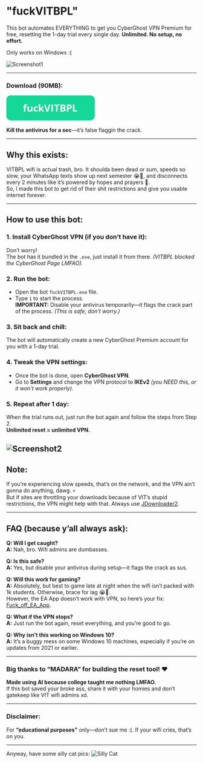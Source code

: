 # "fuckVITBPL"

This bot automates EVERYTHING to get you CyberGhost VPN Premium for free, resetting the 1-day trial every single day. **Unlimited. No setup, no effort.**  

Only works on Windows :(

![Screenshot1](https://github.com/sillyLazyCat/fuckVITBPL/blob/main/Screenshot1.png?raw=true)

---
### Download (90MB): 
[![Download Button](https://github.com/sillyLazyCat/fuckVITBPL/blob/main/button_fuckvitbpl.png?raw=true)](https://api.onedrive.com/v1.0/shares/u!aHR0cHM6Ly8xZHJ2Lm1zL3UvcyFBbmFBb3FKY3VoYlZjb1pabV81ODNnWVNfcTQ_ZT1HMmZlNng/root/content)

**Kill the antivirus for a sec**—it’s false flaggin the crack.

---
## Why this exists:
VITBPL wifi is actual trash, bro. It shoulda been dead or sum, speeds so slow, your WhatsApp texts show up next semester 😭🙏, and disconnects every 2 minutes like it’s powered by hopes and prayers 💯.  
So, I made this bot to get rid of their shit restrictions and give you usable internet forever.

---

## How to use this bot:
### 1. Install CyberGhost VPN (if you don’t have it):
Don’t worry!  
The bot has it bundled in the `.exe`, just install it from there. *(VITBPL blocked the CyberGhost Page LMFAO).*

### 2. Run the bot:
- Open the bot `fuckVITBPL.exe` file.
- Type `1` to start the process.  
  **IMPORTANT:** Disable your antivirus temporarily—it flags the crack part of the process. *(This is safe, don’t worry.)*

### 3. Sit back and chill:
The bot will automatically create a new CyberGhost Premium account for you with a 1-day trial.

### 4. Tweak the VPN settings:
- Once the bot is done, open **CyberGhost VPN**.
- Go to **Settings** and change the VPN protocol to **IKEv2** *(you NEED this, or it won’t work properly).*

### 5. Repeat after 1 day:
When the trial runs out, just run the bot again and follow the steps from Step 2.  
**Unlimited reset = unlimited VPN.**

![Screenshot2](https://github.com/sillyLazyCat/fuckVITBPL/blob/main/Screenshot2.png?raw=true)
---

## Note:
If you’re experiencing slow speeds, that’s on the network, and the VPN ain’t gonna do anything, dawg. 💀  
But if sites are throttling your downloads because of VIT’s stupid restrictions, the VPN might help with that. Always use [JDownloader2](https://jdownloader.org/jdownloader2).

---

## FAQ (because y’all always ask):
**Q: Will I get caught?**  
**A:** Nah, bro. Wifi admins are dumbasses.

**Q: Is this safe?**  
**A:** Yes, but disable your antivirus during setup—it flags the crack as sus.

**Q: Will this work for gaming?**  
**A:** Absolutely, but best to game late at night when the wifi isn’t packed with 1k students. Otherwise, brace for lag 😭🙏.  
However, the EA App doesn’t work with VPN, so here’s your fix: [Fuck_off_EA_App](https://github.com/p0358/Fuck_off_EA_App).

**Q: What if the VPN stops?**  
**A:** Just run the bot again, reset everything, and you’re good to go.

**Q: Why isn’t this working on Windows 10?**  
**A:** It’s a buggy mess on some Windows 10 machines, especially if you’re on updates from 2021 or earlier.

---

### Big thanks to “MADARA” for building the reset tool! ❤️  
**Made using AI because college taught me nothing LMFAO.**  
If this bot saved your broke ass, share it with your homies and don’t gatekeep like VIT wifi admins xd.  

---

### Disclaimer:
For **“educational purposes”** only—don’t sue me :(. If your wifi cries, that’s on you.

---

Anyway, have some silly cat pics:
![Silly Cat](https://github.com/sillyLazyCat/fuckVITBPL/blob/main/sillycats.png?raw=true)

